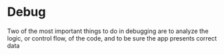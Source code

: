 # Debug

Two of the most important things to do in debugging are to analyze the logic, or control flow, of the code, and to be sure the app presents correct data